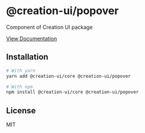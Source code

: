 # @creation-ui/popover
Component of Creation UI package

[View Documentation](https://creation-ui.dev/)

## Installation

```bash
# With yarn
yarn add @creation-ui/core @creation-ui/popover

# With npm
npm install @creation-ui/core @creation-ui/popover
```

## License

MIT
